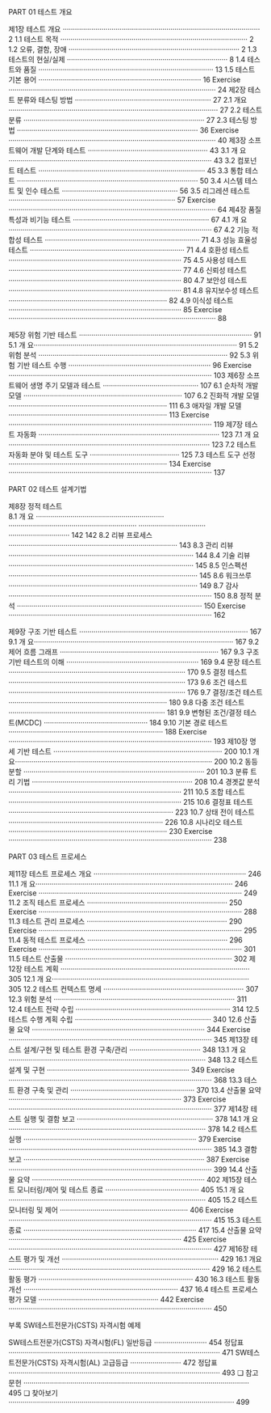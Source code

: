PART 01  테스트 개요

제1장    테스트 개요 ································································································· 2
1.1 테스트 목적 ···························································································· 2
1.2 오류, 결함, 장애 ···················································································· 2
1.3 테스트의 현실/실제 ··············································································· 8
1.4 테스트와 품질 ······················································································ 13
1.5 테스트 기본 용어 ················································································ 16
Exercise ······································································································ 24
제2장    테스트 분류와 테스팅 방법 ··································································· 27
2.1 개요······································································································· 27
2.2 테스트 분류 ························································································· 27
2.3 테스팅 방법 ························································································· 36
Exercise ······································································································ 40
제3장    소프트웨어 개발 단계와 테스트 ··························································· 43
3.1 개 요···································································································· 43
3.2 컴포넌트 테스트 ·················································································· 45
3.3 통합 테스트 ························································································· 50
3.4 시스템 테스트 및 인수 테스트 ························································· 56
3.5 리그레션 테스트 ·················································································· 57
Exercise ······································································································ 64
제4장    품질 특성과 비기능 테스트 ··································································· 67
4.1 개 요···································································································· 67
4.2 기능 적합성 테스트 ············································································ 71
4.3 성능 효율성 테스트 ············································································ 71
4.4 호환성 테스트 ····················································································· 75
4.5 사용성 테스트 ····················································································· 77
4.6 신뢰성 테스트 ····················································································· 80
4.7 보안성 테스트 ····················································································· 81
4.8 유지보수성 테스트 ·············································································· 82
4.9 이식성 테스트 ····················································································· 85
Exercise ······································································································ 88

제5장    위험 기반 테스트 ····················································································· 91
5.1 개 요···································································································· 91
5.2 위험 분석 ····························································································· 92
5.3 위험 기반 테스트 수행 ······································································ 96
Exercise ···································································································· 103
제6장    소프트웨어 생명 주기 모델과 테스트 ··············································· 107
6.1 순차적 개발 모델 ·············································································· 107
6.2 진화적 개발 모델 ·············································································· 111
6.3 애자일 개발 모델 ·············································································· 113
Exercise ···································································································· 119
제7장    테스트 자동화 ························································································· 123
7.1 개 요··································································································· 123
7.2 테스트 자동화 분야 및 테스트 도구  ············································ 125
7.3 테스트 도구 선정 ·············································································· 134
Exercise ···································································································· 137

PART 02 테스트 설계기법

제8장    정적 테스트        
8.1 개 요 ·······························································                                                          ······························································· ·································                            ······························ 142 142
8.2 리뷰 프로세스 ··················································································· 143
8.3 관리 리뷰 ··························································································· 144
8.4 기술 리뷰 ··························································································· 145
8.5 인스펙션 ····························································································· 145
8.6 워크쓰루 ····························································································· 149
8.7 감사···································································································· 150
8.8 정적 분석 ··························································································· 150
Exercise ···································································································· 162

제9장    구조 기반 테스트 ··················································································· 167
9.1 개 요·································································································· 167
9.2 제어 흐름 그래프 ·············································································· 167
9.3 구조 기반 테스트의 이해 ································································· 169
9.4 문장 테스트 ······················································································· 170
9.5 결정 테스트 ······················································································· 173
9.6 조건 테스트 ······················································································· 176
9.7 결정/조건 테스트 ·············································································· 180
9.8 다중 조건 테스트 ············································································· 181
9.9 변형된 조건/결정 테스트(MCDC) ··················································· 184
9.10 기본 경로 테스트 ············································································ 188
Exercise ···································································································· 193
제10장   명세 기반 테스트 ··················································································· 200
10.1 개 요································································································· 200
10.2 동등 분할 ························································································· 201
10.3 분류 트리 기법 ··············································································· 208
10.4 경곗값 분석 ····················································································· 211
10.5 조합 테스트 ····················································································· 215
10.6 결정표 테스트 ················································································· 223
10.7 상태 전이 테스트 ············································································ 226
10.8 시나리오 테스트 ·············································································· 230
Exercise ···································································································· 238

PART 03 테스트 프로세스

제11장   테스트 프로세스 개요 ··········································································· 246
11.1 개 요································································································· 246
Exercise ···································································································· 249
11.2 조직 테스트 프로세스 ····································································· 250
Exercise ···································································································· 288
11.3 테스트 관리 프로세스 ····································································· 290
Exercise ···································································································· 295
11.4 동적 테스트 프로세스 ····································································· 296
Exercise ···································································································· 301
11.5 테스트 산출물 ·················································································· 302
제12장   테스트 계획 ····························································································· 305
12.1 개 요································································································· 305
12.2 테스트 컨텍스트 명세 ····································································· 307
12.3 위험 분석 ························································································· 311
12.4 테스트 전략 수립 ············································································ 314
12.5 테스트 수행 계획 수립 ··································································· 340
12.6 산출물 요약 ····················································································· 344
Exercise ···································································································· 345
제13장   테스트 설계/구현 및 테스트 환경 구축/관리 ··································· 348
13.1 개 요································································································· 348
13.2 테스트 설계 및 구현 ······································································ 349
Exercise ···································································································· 368
13.3 테스트 환경 구축 및 관리 ····························································· 370
13.4 산출물 요약 ····················································································· 373
Exercise ···································································································· 377
제14장   테스트 실행 및 결함 보고 ··································································· 378
14.1 개 요································································································· 378
14.2 테스트 실행 ····················································································· 379
Exercise ···································································································· 385
14.3 결함 보고 ························································································· 387
Exercise ···································································································· 399
14.4 산출물 요약 ····················································································· 402
제15장   테스트 모니터링/제어 및 테스트 종료 ·············································· 405
15.1 개 요································································································· 405
15.2 테스트 모니터링 및 제어 ······························································· 406
Exercise ···································································································· 415
15.3 테스트 종료 ····················································································· 417
15.4 산출물 요약 ····················································································· 425
Exercise ···································································································· 427
제16장   테스트 평가 및 개선 ············································································· 429
16.1 개요··································································································· 429
16.2 테스트 활동 평가 ············································································ 430
16.3 테스트 활동 개선 ············································································ 437
16.4 테스트 프로세스 평가 모델 ··························································· 442
Exercise ···································································································· 450

부록 SW테스트전문가(CSTS) 자격시험 예제

SW테스트전문가(CSTS) 자격시험(FL)    일반등급  ·························· 454
정답표 ········································································································ 471
SW테스트전문가(CSTS) 자격시험(AL)   고급등급  ························· 472
정답표 ········································································································ 493
❏ 참고문헌 ··············································································································· 495
❏ 찾아보기 ··············································································································· 499